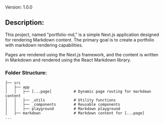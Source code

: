 
Version: 1.0.0

## Description:
This project, named "portfolio-md," is a simple Next.js application designed for rendering Markdown content. 
The primary goal is to create a portfolio with markdown rendering capabilities.

Pages are rendered using the Next.js framework, and the content is written in Markdown and rendered using the React Markdown library. 

### Folder Structure:
```
├── src
│   ├── app
│   │   ├── [...page]          # Dynamic page routing for markdown content
│   │   ├── _utils             # Utility functions
│   │   ├── _components        # Reusable components
│   │   ├── playground         # Markdown playground
│   ├── markdown               # Markdown content for [...page] 
...
```
